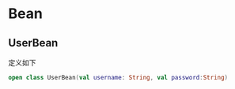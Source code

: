 # Bean

## UserBean

定义如下

```kotlin
open class UserBean(val username: String, val password:String)
```
